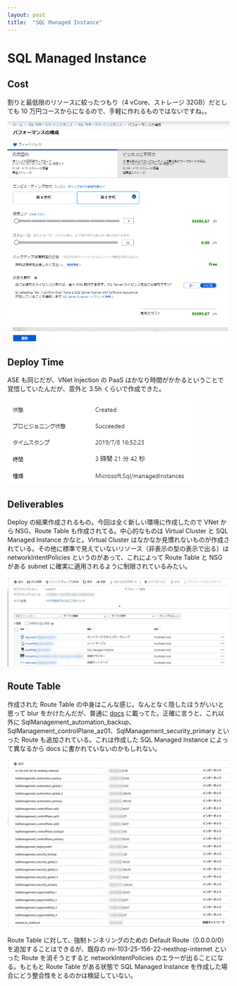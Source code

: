 ```yaml
---
layout: post
title:  "SQL Managed Instance"
---
```


# SQL Managed Instance

## Cost

割りと最低限のリソースに絞ったつもり（4 vCore、ストレージ 32GB）だとしても 10 万円コースからになるので、手軽に作れるものではないですね。。

![cost](/assets/cost.png)

## Deploy Time

ASE も同じだが、VNet Injection の PaaS はかなり時間がかかるということで覚悟していたんだが、意外と 3.5h くらいで作成できた。

![deploy-time](/assets/deploy-time.png)

## Deliverables

Deploy の結果作成されるもの。今回は全く新しい環境に作成したので VNet から NSG、Route Table も作成されてる。中心的なものは Virtual Cluster と SQL Managed Instance かなと。Virtual Cluster はなかなか見慣れないものが作成されている。その他に標準で見えていないリソース（非表示の型の表示で出る）は networkIntentPolicies というのがあって、これによって Route Table と NSG がある subnet に確実に適用されるように制限されているみたい。

![deliverables](/assets/deliverables.png)

## Route Table

作成された Route Table の中身はこんな感じ。なんとなく隠したほうがいいと思って blur をかけたんだが、普通に [docs](https://docs.microsoft.com/azure/sql-database/sql-database-managed-instance-connectivity-architecture#user-defined-routes) に載ってた。正確に言うと、これ以外に SqlManagement_automation_backup、SqlManagement_controlPlane_az01、SqlManagement_security_primary といった Route も追加されている。これは作成した SQL Managed Instance によって異なるから docs に書かれていないのかもしれない。

![route-table](/assets/route-table.png)

Route Table に対して、強制トンネリングのための Default Route（0.0.0.0/0）を追加することはできるが、既存の mi-103-25-156-22-nexthop-internet といった Route を消そうとすると networkIntentPolicies のエラーが出ることになる。もともと Route Table がある状態で SQL Managed Instance を作成した場合にどう整合性をとるのかは検証していない。